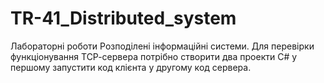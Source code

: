 # TR-41_Distributed_system
Лабораторні роботи Розподілені інформаційні системи.
Для перевірки функціонування ТСР-сервера потрібно створити два проекти С# у першому запустити код клієнта у другому код сервера.
